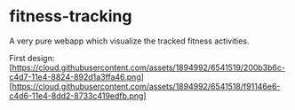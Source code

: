 # fitness-tracking
A very pure webapp which visualize the tracked fitness activities.

First design:
[https://cloud.githubusercontent.com/assets/1894992/6541519/200b3b6c-c4d7-11e4-8824-892d1a3ffa46.png]
[https://cloud.githubusercontent.com/assets/1894992/6541518/f91146e6-c4d6-11e4-8dd2-8733c419edfb.png]
